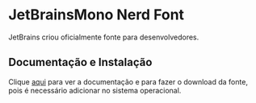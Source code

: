# JetBrainsMono Nerd Font

JetBrains criou oficialmente fonte para desenvolvedores.

## Documentação e Instalação

Clique [aqui](https://www.nerdfonts.com/font-downloads) para ver a documentação e para fazer o download da fonte, pois é necessário adicionar no sistema operacional.
